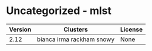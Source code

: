 # Uncategorized - mlst







| Version | Clusters | License |
| ------- | -------- | ------- |
| 2.12 | bianca irma rackham snowy | None |

